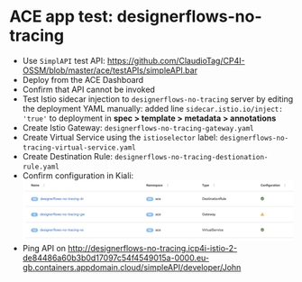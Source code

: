 # ACE app test: designerflows-no-tracing
- Use `SimplAPI` test API: https://github.com/ClaudioTag/CP4I-OSSM/blob/master/ace/testAPIs/simpleAPI.bar
- Deploy from the ACE Dashboard
- Confirm that API cannot be invoked
- Test Istio sidecar injection to `designerflows-no-tracing` server by editing the deployment YAML manually: added line `sidecar.istio.io/inject: 'true'` to deployment in **spec > template > metadata > annotations**
- Create Istio Gateway: `designerflows-no-tracing-gateway.yaml`
- Create Virtual Service using the `istioselector` label: `designerflows-no-tracing-virtual-service.yaml`
- Create Destination Rule: `designerflows-no-tracing-destionation-rule.yaml`
- Confirm configuration in Kiali:
![designerflows-no-tracing-kiali](https://github.com/ClaudioTag/CP4I-OSSM/blob/master/images/designerflows-no-tracing-kiali.png)
- Ping API on http://designerflows-no-tracing.icp4i-istio-2-de84486a60b3b0d17097c54f4549015a-0000.eu-gb.containers.appdomain.cloud/simpleAPI/developer/John
